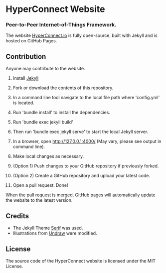 # HyperConnect Website

### Peer-to-Peer Internet-of-Things Framework.

The website [HyperConnect.io](https://hyperconnect.io) is fully open-source, built with Jekyll and is hosted on GitHub Pages.


## Contribution
Anyone may contribute to the website.

1. Install [Jekyll](https://jekyllrb.com/)
2. Fork or download the contents of this repository.
3. In a command line tool navigate to the local file path where 'config.yml' is located.
4. Run 'bundle install' to install the dependencies.
5. Run 'bundle exec jekyll build'
6. Then run 'bundle exec jekyll serve' to start the local Jekyll server.
7. In a browser, open http://127.0.0.1:4000/ (May vary, please see output in command line).

8. Make local changes as necessary.
9. (Option 1) Push changes to your GitHub repository if previously forked.
9. (Option 2) Create a GitHub repository and upload your latest code.
10. Open a pull request.
Done!

When the pull request is merged, GitHub pages will automatically update the website to the latest version.

## Credits
- The Jekyll Theme [Serif](https://github.com/JugglerX/jekyll-serif-theme) was used.
- Illustrations from [Undraw](https://undraw.co/illustrations) were modified.

## License
The source code of the HyperConnect website is licensed under the MIT License.
